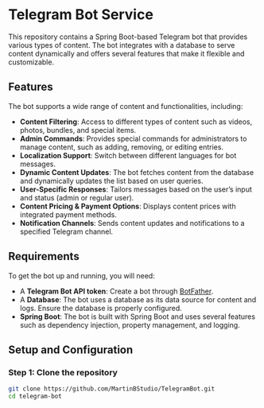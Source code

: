 # Telegram Bot Service

This repository contains a Spring Boot-based Telegram bot that provides various types of content. The bot integrates with a database to serve content dynamically and offers several features that make it flexible and customizable.

## Features

The bot supports a wide range of content and functionalities, including:

- **Content Filtering**: Access to different types of content such as videos, photos, bundles, and special items.
- **Admin Commands**: Provides special commands for administrators to manage content, such as adding, removing, or editing entries.
- **Localization Support**: Switch between different languages for bot messages.
- **Dynamic Content Updates**: The bot fetches content from the database and dynamically updates the list based on user queries.
- **User-Specific Responses**: Tailors messages based on the user’s input and status (admin or regular user).
- **Content Pricing & Payment Options**: Displays content prices with integrated payment methods.
- **Notification Channels**: Sends content updates and notifications to a specified Telegram channel.

## Requirements

To get the bot up and running, you will need:

- A **Telegram Bot API token**: Create a bot through [BotFather](https://core.telegram.org/bots#botfather).
- A **Database**: The bot uses a database as its data source for content and logs. Ensure the database is properly configured.
- **Spring Boot**: The bot is built with Spring Boot and uses several features such as dependency injection, property management, and logging.

## Setup and Configuration

### Step 1: Clone the repository

```bash
git clone https://github.com/MartinBStudio/TelegramBot.git
cd telegram-bot
